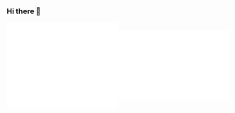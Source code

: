 ### Hi there 👋

<!-- ![Metrics](/github-metrics.svg) -->
<!-- ![Achievements](/metrics.plugin.achievements.svg) -->


<div style="display:flex;justify-content: center;align-items:center;">
<img src="/github-metrics.svg" alt="Metrics" style="width: 50%;"/>
<img src="/metrics.plugin.achievements.svg" alt="Achievements" style="width: 50%;"/>
</div>

<!--
**Nethrenial/Nethrenial** is a ✨ _special_ ✨ repository because its `README.md` (this file) appears on your GitHub profile.

Here are some ideas to get you started:

- 🔭 I’m currently working on ...
- 🌱 I’m currently learning ...
- 👯 I’m looking to collaborate on ...
- 🤔 I’m looking for help with ...
- 💬 Ask me about ...
- 📫 How to reach me: ...
- 😄 Pronouns: ...
- ⚡ Fun fact: ...
-->
